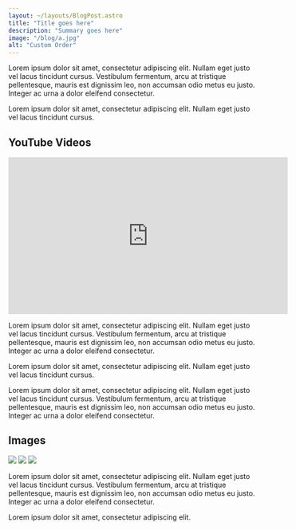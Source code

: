 ```yaml
---
layout: ~/layouts/BlogPost.astro
title: "Title goes here"
description: "Summary goes here"
image: "/blog/a.jpg"
alt: "Custom Order"
---
```


Lorem ipsum dolor sit amet, consectetur adipiscing elit. Nullam eget justo vel lacus tincidunt cursus. Vestibulum fermentum, arcu at tristique pellentesque, mauris est dignissim leo, non accumsan odio metus eu justo. Integer ac urna a dolor eleifend consectetur.

Lorem ipsum dolor sit amet, consectetur adipiscing elit. Nullam eget justo vel lacus tincidunt cursus.

## YouTube Videos

<div className="w-[95%] rounded-xl border bg-primary grid place-items-center">
  <iframe width="560" height="315" src="https://www.youtube.com/embed/K4TOrB7at0Y?si=EBD-fTGRPgrouX58" title="YouTube video player" frameborder="0" allow="accelerometer; autoplay; clipboard-write; encrypted-media; gyroscope; picture-in-picture; web-share" allowfullscreen></iframe>
</div>

Lorem ipsum dolor sit amet, consectetur adipiscing elit. Nullam eget justo vel lacus tincidunt cursus. Vestibulum fermentum, arcu at tristique pellentesque, mauris est dignissim leo, non accumsan odio metus eu justo. Integer ac urna a dolor eleifend consectetur.

Lorem ipsum dolor sit amet, consectetur adipiscing elit. Nullam eget justo vel lacus tincidunt cursus.

Lorem ipsum dolor sit amet, consectetur adipiscing elit. Nullam eget justo vel lacus tincidunt cursus. Vestibulum fermentum, arcu at tristique pellentesque, mauris est dignissim leo, non accumsan odio metus eu justo. Integer ac urna a dolor eleifend consectetur.

## Images

<div class="grid sm:grid-cols-2 md:grid-cols-3 gap-6 *:object-cover *:w-full items-stretch">
  <img src="/items/k.jpg" >
  <img src="/items/l.jpg" >
  <img src="/items/i.jpg" >
</div>

Lorem ipsum dolor sit amet, consectetur adipiscing elit. Nullam eget justo vel lacus tincidunt cursus. Vestibulum fermentum, arcu at tristique pellentesque, mauris est dignissim leo, non accumsan odio metus eu justo. Integer ac urna a dolor eleifend consectetur.

Lorem ipsum dolor sit amet, consectetur adipiscing elit.